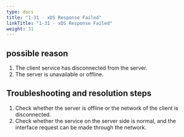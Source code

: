 ```yaml
---
type: docs
title: "1-31 - xDS Response Failed"
linkTitle: "1-31 - xDS Response Failed"
weight: 31
---
```


## possible reason

1. The client service has disconnected from the server.
2. The server is unavailable or offline.

## Troubleshooting and resolution steps

1. Check whether the server is offline or the network of the client is disconnected.
2. Check whether the service on the server side is normal, and the interface request can be made through the network.

<p style="margin-top: 3rem;"> </p>